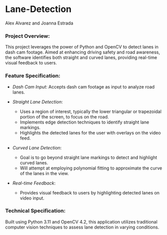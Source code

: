 # Lane-Detection
Alex Alvarez and Joanna Estrada
### Project Overview:
This project leverages the power of Python and OpenCV to detect lanes in dash cam footage. Aimed at enhancing driving safety and road awareness, the software identifies both straight and curved lanes, providing real-time visual feedback to users.


### Feature Specification:
- *Dash Cam Input*: Accepts dash cam footage as input to analyze road lanes.
 
- *Straight Lane Detection*:
  - Uses a region of interest, typically the lower triangular or trapezoidal portion of the screen, to focus on the road.
  - Implements edge detection techniques to identify straight lane markings.
  - Highlights the detected lanes for the user with overlays on the video feed.


- *Curved Lane Detection*:
  - Goal is to go beyond straight lane markings to detect and highlight curved lanes.
  - Will attempt at employing polynomial fitting to approximate the curve of the lanes in the view.


- *Real-time Feedback*:
  - Provides visual feedback to users by highlighting detected lanes on video input.


### Technical Specification:
Built using Python 3.11 and OpenCV 4.2, this application utilizes traditional computer vision techniques to assess lane detection in varying conditions.
